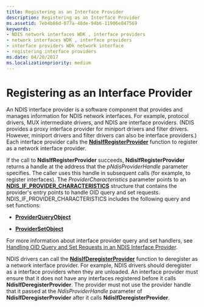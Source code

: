```yaml
---
title: Registering as an Interface Provider
description: Registering as an Interface Provider
ms.assetid: 7eb4b86d-077a-48de-94b6-11906e847569
keywords:
- NDIS network interfaces WDK , interface providers
- network interfaces WDK , interface providers
- interface providers WDk network interface
- registering interface providers
ms.date: 04/20/2017
ms.localizationpriority: medium
---
```


# Registering as an Interface Provider





An NDIS interface provider is a software component that provides and manages information for NDIS network interfaces. For example, protocol drivers, MUX intermediate drivers, and NDIS are interface providers. (NDIS provides a proxy interface provider for miniport drivers and filter drivers. However, miniport drivers and filter drivers can also be interface providers.) Each interface provider calls the [**NdisIfRegisterProvider**](https://docs.microsoft.com/windows-hardware/drivers/ddi/ndis/nf-ndis-ndisifregisterprovider) function to register as a network interface provider.

If the call to **NdisIfRegisterProvider** succeeds, **NdisIfRegisterProvider** returns a handle at the address that the *pNdisProviderHandle* parameter specifies. The caller uses this handle in subsequent calls (for example, to register interfaces). The *ProviderCharacteristics* parameter points to an [**NDIS\_IF\_PROVIDER\_CHARACTERISTICS**](https://docs.microsoft.com/windows-hardware/drivers/ddi/ndis/ns-ndis-_ndis_if_provider_characteristics) structure that contains the provider's entry points to handle OID query and set requests. NDIS\_IF\_PROVIDER\_CHARACTERISTICS includes the following query and set functions:

-   [**ProviderQueryObject**](https://docs.microsoft.com/windows-hardware/drivers/ddi/ndis/nc-ndis-if_query_object)

-   [**ProviderSetObject**](https://docs.microsoft.com/windows-hardware/drivers/ddi/ndis/nc-ndis-if_set_object)

For more information about interface provider query and set handlers, see [Handling OID Query and Set Requests in an NDIS Interface Provider](handling-oid-query-and-set-requests-in-an-ndis-interface-provider.md).

NDIS drivers can call the [**NdisIfDeregisterProvider**](https://docs.microsoft.com/windows-hardware/drivers/ddi/ndis/nf-ndis-ndisifderegisterprovider) function to deregister as a network interface provider. For example, NDIS drivers should deregister as a interface providers when they are unloaded. An interface provider must ensure that it does not have any interfaces registered before it calls **NdisIfDeregisterProvider**. The provider must not use the provider handle that it passed at the *NdisProviderHandle* parameter of **NdisIfDeregisterProvider** after it calls **NdisIfDeregisterProvider**.

 

 






